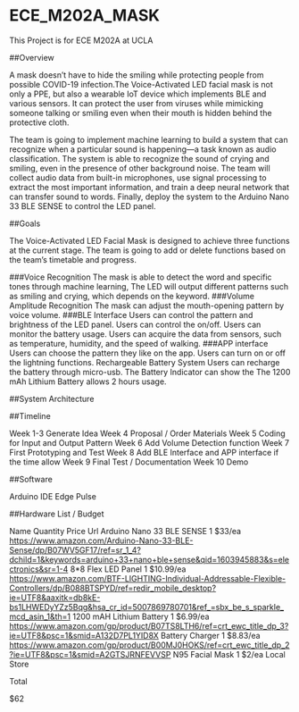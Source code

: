 # ECE_M202A_MASK

This Project is for ECE M202A at UCLA

##Overview

A mask doesn’t have to hide the smiling while protecting people from possible COVID-19 infection.The Voice-Activated LED facial mask is not only a PPE, but also a wearable IoT device which implements BLE and various sensors. It can protect the user from viruses while mimicking someone talking or smiling even when their mouth is hidden behind the protective cloth. 

The team is going to implement machine learning to build a system that can recognize when a particular sound is happening—a task known as audio classification. The system is able to recognize the sound of crying and smiling, even in the presence of other background noise. The team will collect audio data from built-in microphones, use signal processing to extract the most important information, and train a deep neural network that can transfer sound to words. Finally, deploy the system to the Arduino Nano 33 BLE SENSE to control the LED panel.

##Goals

The Voice-Activated LED Facial Mask is designed to achieve three functions at the current stage. The team is going to add or delete functions based on the team’s timetable and progress.

###Voice Recognition 
The mask is able to detect the word and specific tones through machine learning, The LED will output different patterns such as smiling and crying, which depends on the keyword.
###Volume Amplitude Recognition
The mask can adjust the mouth-opening pattern by voice volume.
###BLE Interface
Users can control the pattern and brightness of the LED panel. 
Users can control the on/off.
Users can monitor the battery usage.
Users can acquire the data from sensors, such as temperature, humidity, and the speed of walking.
###APP interface
Users can choose the pattern they like on the app.
Users can turn on or off the lightning functions.
Rechargeable Battery System
Users can recharge the battery through micro-usb.
The Battery Indicator can show the 
The 1200 mAh Lithium Battery allows 2 hours usage.


##System Architecture












##Timeline

Week 1-3            Generate Idea
Week 4               Proposal / Order Materials
Week 5               Coding for Input and Output Pattern
Week 6               Add Volume Detection function
Week 7               First Prototyping and Test
Week 8               Add BLE Interface and APP interface if the time allow
Week 9              Final Test / Documentation
Week 10            Demo

##Software 

Arduino IDE
Edge Pulse


##Hardware List / Budget

Name
Quantity
Price
Url
Arduino Nano 33 BLE SENSE
1
$33/ea
https://www.amazon.com/Arduino-Nano-33-BLE-Sense/dp/B07WV5GF17/ref=sr_1_4?dchild=1&keywords=arduino+33+nano+ble+sense&qid=1603945883&s=electronics&sr=1-4
8*8 Flex LED Panel
1
$10.99/ea
https://www.amazon.com/BTF-LIGHTING-Individual-Addressable-Flexible-Controllers/dp/B088BTSPYD/ref=redir_mobile_desktop?ie=UTF8&aaxitk=db8kE-bs1LHWEDyYZz5Bqg&hsa_cr_id=5007869780701&ref_=sbx_be_s_sparkle_mcd_asin_1&th=1
 1200 mAH Lithium Battery
1
$6.99/ea
https://www.amazon.com/gp/product/B07TS8LTH6/ref=crt_ewc_title_dp_3?ie=UTF8&psc=1&smid=A132D7PL1YID8X
Battery Charger
1
$8.83/ea
https://www.amazon.com/gp/product/B00MJ0HOKS/ref=crt_ewc_title_dp_2?ie=UTF8&psc=1&smid=A2GTSJRNFEVVSP
N95 Facial Mask
1
$2/ea
Local Store








Total


$62





